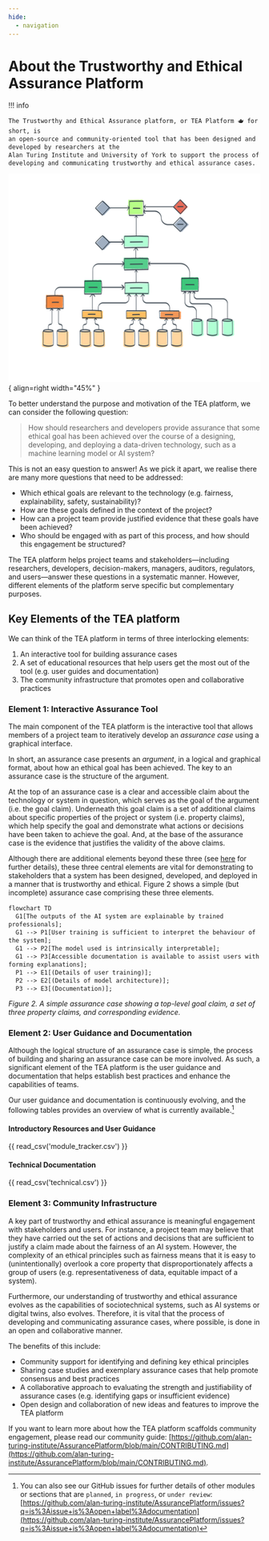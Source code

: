 ```yaml
---
hide:
  - navigation
---
```


# About the Trustworthy and Ethical Assurance Platform

!!! info

    The Trustworthy and Ethical Assurance platform, or TEA Platform 🫖 for short, is
    an open-source and community-oriented tool that has been designed and developed by researchers at the
    Alan Turing Institute and University of York to support the process of
    developing and communicating trustworthy and ethical assurance cases.

![A stylised illustration of an assurance case.](assets/images/assurance-case-large.png){ align=right width="45%" }

To better understand the purpose and motivation of the TEA platform, we can
consider the following question:

> How should researchers and developers provide assurance that some ethical goal
> has been achieved over the course of a designing, developing, and deploying a
> data-driven technology, such as a machine learning model or AI system?

This is not an easy question to answer! As we pick it apart, we realise there
are many more questions that need to be addressed:

- Which ethical goals are relevant to the technology (e.g. fairness,
  explainability, safety, sustainability)?
- How are these goals defined in the context of the project?
- How can a project team provide justified evidence that these goals have been
  achieved?
- Who should be engaged with as part of this process, and how should this
  engagement be structured?

The TEA platform helps project teams and stakeholders—including researchers,
developers, decision-makers, managers, auditors, regulators, and users—answer
these questions in a systematic manner. However, different elements of the
platform serve specific but complementary purposes.

## Key Elements of the TEA platform

We can think of the TEA platform in terms of three interlocking elements:

1. An interactive tool for building assurance cases
2. A set of educational resources that help users get the most out of the tool
   (e.g. user guides and documentation)
3. The community infrastructure that promotes open and collaborative practices

### Element 1: Interactive Assurance Tool

The main component of the TEA platform is the interactive tool that allows
members of a project team to iteratively develop an _assurance case_ using a
graphical interface.

<!-- Insert screenshot of platform -->

In short, an assurance case presents an _argument_, in a logical and graphical
format, about how an ethical goal has been achieved. The key to an assurance
case is the structure of the argument.

At the top of an assurance case is a clear and accessible claim about the
technology or system in question, which serves as the goal of the argument (i.e.
the goal claim). Underneath this goal claim is a set of additional claims about
specific properties of the project or system (i.e. property claims), which help
specify the goal and demonstrate what actions or decisions have been taken to
achieve the goal. And, at the base of the assurance case is the evidence that
justifies the validity of the above claims.

Although there are additional elements beyond these three (see
[here](guidance/components.md) for further details), these three central
elements are vital for demonstrating to stakeholders that a system has been
designed, developed, and deployed in a manner that is trustworthy and ethical.
Figure 2 shows a simple (but incomplete) assurance case comprising these three
elements.

```mermaid
flowchart TD
  G1[The outputs of the AI system are explainable by trained professionals];
  G1 --> P1[User training is sufficient to interpret the behaviour of the system];
  G1 --> P2[The model used is intrinsically interpretable];
  G1 --> P3[Accessible documentation is available to assist users with forming explanations];
  P1 --> E1[(Details of user training)];
  P2 --> E2[(Details of model architecture)];
  P3 --> E3[(Documentation)];
```

_Figure 2. A simple assurance case showing a top-level goal claim, a set of
three property claims, and corresponding evidence._

### Element 2: User Guidance and Documentation

Although the logical structure of an assurance case is simple, the process of
building and sharing an assurance case can be more involved. As such, a
significant element of the TEA platform is the user guidance and documentation
that helps establish best practices and enhance the capabilities of teams.

Our user guidance and documentation is continuously evolving, and the following
tables provides an overview of what is currently available.[^gh_issues]

[^gh_issues]:
    You can also see our GitHub issues for further details of other modules or
    sections that are `planned`, `in progress`, or `under review`:
    [https://github.com/alan-turing-institute/AssurancePlatform/issues?q=is%3Aissue+is%3Aopen+label%3Adocumentation](https://github.com/alan-turing-institute/AssurancePlatform/issues?q=is%3Aissue+is%3Aopen+label%3Adocumentation)

#### Introductory Resources and User Guidance

{{ read_csv('module_tracker.csv') }}

#### Technical Documentation

{{ read_csv('technical.csv') }}

### Element 3: Community Infrastructure

A key part of trustworthy and ethical assurance is meaningful engagement with
stakeholders and users. For instance, a project team may believe that they have
carried out the set of actions and decisions that are sufficient to justify a
claim made about the fairness of an AI system. However, the complexity of an
ethical principles such as fairness means that it is easy to (unintentionally)
overlook a core property that disproportionately affects a group of users (e.g.
representativeness of data, equitable impact of a system).

Furthermore, our understanding of trustworthy and ethical assurance evolves as
the capabilities of sociotechnical systems, such as AI systems or digital twins,
also evolves. Therefore, it is vital that the process of developing and
communicating assurance cases, where possible, is done in an open and
collaborative manner.

The benefits of this include:

- Community support for identifying and defining key ethical principles
- Sharing case studies and exemplary assurance cases that help promote consensus
  and best practices
- A collaborative approach to evaluating the strength and justifiability of
  assurance cases (e.g. identifying gaps or insufficient evidence)
- Open design and collaboration of new ideas and features to improve the TEA
  platform

If you want to learn more about how the TEA platform scaffolds community
engagement, please read our community guide:
[https://github.com/alan-turing-institute/AssurancePlatform/blob/main/CONTRIBUTING.md](https://github.com/alan-turing-institute/AssurancePlatform/blob/main/CONTRIBUTING.md).
